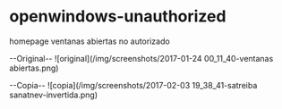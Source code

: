 # openwindows-unauthorized
homepage ventanas abiertas no autorizado

--Original--
![original](/img/screenshots/2017-01-24 00_11_40-ventanas abiertas.png)

--Copia--
![copia](/img/screenshots/2017-02-03 19_38_41-satreiba sanatnev-invertida.png)
